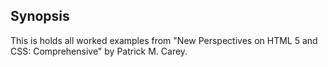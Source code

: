 ## Synopsis
This is holds all worked examples from "New Perspectives on HTML 5 and CSS: Comprehensive" by Patrick M. Carey.
